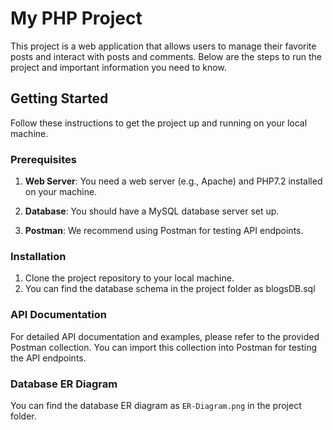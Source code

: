 # My PHP Project

This project is a web application that allows users to manage their favorite posts and interact with posts and comments. 
Below are the steps to run the project and important information you need to know.

## Getting Started

Follow these instructions to get the project up and running on your local machine.

### Prerequisites

1. **Web Server**: You need a web server (e.g., Apache) and PHP7.2 installed on your machine.

2. **Database**: You should have a MySQL database server set up.

3. **Postman**: We recommend using Postman for testing API endpoints. 

### Installation

1. Clone the project repository to your local machine.
2.  You can find the database schema in the project folder as blogsDB.sql


### API Documentation

For detailed API documentation and examples, please refer to the provided Postman collection. You can import this collection into Postman for testing the API endpoints.


### Database ER Diagram
You can find the database ER diagram as `ER-Diagram.png` in the project folder.

